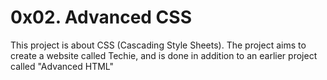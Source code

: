 # 0x02. Advanced CSS
This project is about CSS (Cascading Style Sheets).
The project aims to create a website called Techie, and is done in addition to an earlier project called "Advanced HTML"